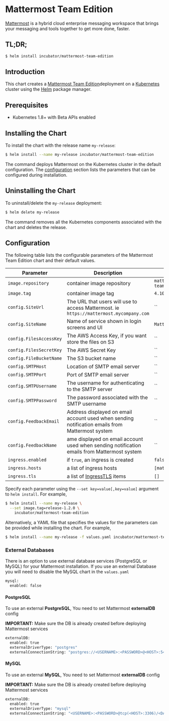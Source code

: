 # Mattermost Team Edition

[Mattermost](https://mattermost.com/) is a hybrid cloud enterprise messaging workspace that brings your messaging and tools together to get more done, faster.

## TL;DR;

```bash
$ helm install incubator/mattermost-team-edition
```

## Introduction

This chart creates a [Mattermost Team Edition](https://mattermost.com/)deployment on a [Kubernetes](http://kubernetes.io)
cluster using the [Helm](https://helm.sh) package manager.

## Prerequisites

- Kubernetes 1.8+ with Beta APIs enabled

## Installing the Chart

To install the chart with the release name `my-release`:

```bash
$ helm install --name my-release incubator/mattermost-team-edition
```

The command deploys Mattermost on the Kubernetes cluster in the default configuration. The [configuration](#configuration)
section lists the parameters that can be configured during installation.

## Uninstalling the Chart

To uninstall/delete the `my-release` deployment:

```bash
$ helm delete my-release
```
The command removes all the Kubernetes components associated with the chart and deletes the release.

## Configuration

The following table lists the configurable parameters of the Mattermost Team Edition chart and their default values.

Parameter | Description | Default
--- | --- | ---
`image.repository` | container image repository | `mattermost/mattermost-team-edition`
`image.tag` | container image tag | `4.10.1`
`config.SiteUrl`   | The URL that users will use to access Mattermost. ie `https://mattermost.mycompany.com`|  ``
`config.SiteName`  | Name of service shown in login screens and UI | `Mattermost`
`config.FilesAccessKey` | The AWS Access Key, if you want store the files on S3 | ``
`config.FilesSecretKey` | The AWS Secret Key | ``
`config.FileBucketName` | The S3 bucket name | ``
`config.SMTPHost` | Location of SMTP email server | ``
`config.SMTPPort` | Port of SMTP email server | ``
`config.SMTPUsername` | The username for authenticating to the SMTP server | ``
`config.SMTPPassword` | The password associated with the SMTP username | ``
`config.FeedbackEmail` | Address displayed on email account used when sending notification emails from Mattermost system | ``
`config.FeedbackName` | ame displayed on email account used when sending notification emails from Mattermost system | ``
`ingress.enabled` | if `true`, an ingress is created | `false`
`ingress.hosts` | a list of ingress hosts | `[mattermost.example.com]`
`ingress.tls` | a list of [IngressTLS](https://v1-8.docs.kubernetes.io/docs/api-reference/v1.8/#ingresstls-v1beta1-extensions) items | `[]`


Specify each parameter using the `--set key=value[,key=value]` argument to `helm install`. For example,

```bash
$ helm install --name my-release \
  --set image.tag=release-1.2.0 \
    incubator/mattermost-team-edition
```

Alternatively, a YAML file that specifies the values for the parameters can be provided while installing the chart. For example,

```bash
$ helm install --name my-release -f values.yaml incubator/mattermost-team-edition
```

### External Databases
There is an option to use external database services (PostgreSQL or MySQL) for your Mattermost installation.
If you use an external Database you will need to disable the MySQL chart in the `values.yaml`

```Bash
mysql:
  enabled: false
```

#### PostgreSQL
To use an external **PostgreSQL**, You need to set Mattermost **externalDB** config

**IMPORTANT:** Make sure the DB is already created before deploying Mattermost services

```Bash
externalDB:
  enabled: true
  externalDriverType: "postgres"
  externalConnectionString: "postgres://<USERNAME>:<PASSWORD>@<HOST>:5432/<DATABASE_NAME>?sslmode=disable&connect_timeout=10"
```

#### MySQL
To use an external **MySQL**, You need to set Mattermost **externalDB** config

**IMPORTANT:** Make sure the DB is already created before deploying Mattermost services

```Bash
externalDB:
  enabled: true
  externalDriverType: "mysql"
  externalConnectionString: "<USERNAME>:<PASSWORD>@tcp(<HOST>:3306)/<DATABASE_NAME>?charset=utf8mb4,utf8&readTimeout=30s&writeTimeout=30s"
```

